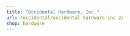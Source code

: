 ```yaml
---
title: "Occidental Hardware, Inc."
url: /occidental/occidental-hardware-inc-2/
shop: hardware
---
```

